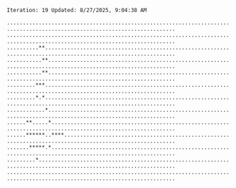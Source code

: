 `Iteration: 19 Updated: 8/27/2025, 9:04:38 AM`
<!-- GOL_START -->
`...........................................................................................................................`</br>
`...........................................................................................................................`</br>
`..........**...............................................................................................................`</br>
`...........**..............................................................................................................`</br>
`...........**..............................................................................................................`</br>
`.........***...............................................................................................................`</br>
`.........*.*...............................................................................................................`</br>
`............*..............................................................................................................`</br>
`......**.....*.............................................................................................................`</br>
`......******..****.........................................................................................................`</br>
`.......*****.*.............................................................................................................`</br>
`.........*.................................................................................................................`</br>
`...........................................................................................................................`</br>
<!-- GOL_END -->